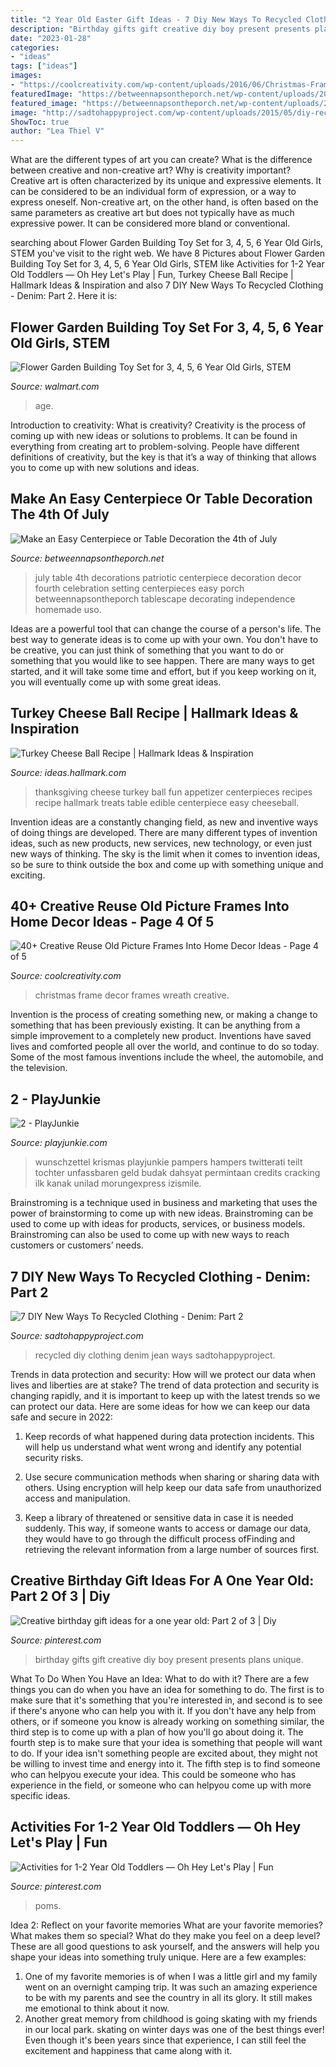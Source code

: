 ```yaml
---
title: "2 Year Old Easter Gift Ideas - 7 Diy New Ways To Recycled Clothing"
description: "Birthday gifts gift creative diy boy present presents plans unique"
date: "2023-01-28"
categories:
- "ideas"
tags: ["ideas"]
images:
- "https://coolcreativity.com/wp-content/uploads/2016/06/Christmas-Frame-Wreath.jpg"
featuredImage: "https://betweennapsontheporch.net/wp-content/uploads/2012/06/Patriotic-Table-Setting-a_wm1.jpg"
featured_image: "https://betweennapsontheporch.net/wp-content/uploads/2012/06/Patriotic-Table-Setting-a_wm1.jpg"
image: "http://sadtohappyproject.com/wp-content/uploads/2015/05/diy-recycled-clothing-denim-jean.jpg"
ShowToc: true
author: "Lea Thiel V"
---
```



What are the different types of art you can create? What is the difference between creative and non-creative art? Why is creativity important?
Creative art is often characterized by its unique and expressive elements. It can be considered to be an individual form of expression, or a way to express oneself. Non-creative art, on the other hand, is often based on the same parameters as creative art but does not typically have as much expressive power. It can be considered more bland or conventional.

	

		
searching about Flower Garden Building Toy Set for 3, 4, 5, 6 Year Old Girls, STEM you've visit to the right web. We have 8 Pictures about Flower Garden Building Toy Set for 3, 4, 5, 6 Year Old Girls, STEM like Activities for 1-2 Year Old Toddlers — Oh Hey Let&#039;s Play | Fun, Turkey Cheese Ball Recipe | Hallmark Ideas &amp; Inspiration and also 7 DIY New Ways To Recycled Clothing - Denim: Part 2. Here it is:
		
    
## Flower Garden Building Toy Set For 3, 4, 5, 6 Year Old Girls, STEM

<img loading=lazy src="https://i5.walmartimages.com/asr/ec2ce9c4-4441-4eed-99ff-934c25aa4eef.a77c2878eb01ca2d19e86513ba6d6141.jpeg" onerror="this.onerror=null;this.src='https://tse1.mm.bing.net/th?id=OIP.y7BWjnwZuJQOgaEGr8S9nAHaHa&amp;pid=15.1';" alt="Flower Garden Building Toy Set for 3, 4, 5, 6 Year Old Girls, STEM">

_Source: walmart.com_

>age. 

	

Introduction to creativity: What is creativity?
Creativity is the process of coming up with new ideas or solutions to problems. It can be found in everything from creating art to problem-solving. People have different definitions of creativity, but the key is that it’s a way of thinking that allows you to come up with new solutions and ideas.

    
## Make An Easy Centerpiece Or Table Decoration The 4th Of July

<img loading=lazy src="https://betweennapsontheporch.net/wp-content/uploads/2012/06/Patriotic-Table-Setting-a_wm1.jpg" onerror="this.onerror=null;this.src='https://tse1.mm.bing.net/th?id=OIP.u6t06L2ve3DQbuc6T8y58AHaLS&amp;pid=15.1';" alt="Make an Easy Centerpiece or Table Decoration the 4th of July">

_Source: betweennapsontheporch.net_

>july table 4th decorations patriotic centerpiece decoration decor fourth celebration setting centerpieces easy porch betweennapsontheporch tablescape decorating independence homemade uso. 

	

Ideas are a powerful tool that can change the course of a person's life. The best way to generate ideas is to come up with your own. You don't have to be creative, you can just think of something that you want to do or something that you would like to see happen. There are many ways to get started, and it will take some time and effort, but if you keep working on it, you will eventually come up with some great ideas.

    
## Turkey Cheese Ball Recipe | Hallmark Ideas &amp; Inspiration

<img loading=lazy src="https://ideas.hallmark.com/wp-content/uploads/2016/09/TurkeyCheeseBall600x600.jpg" onerror="this.onerror=null;this.src='https://tse1.mm.bing.net/th?id=OIP.TUdjpy53avgS7W6OvL2N3QHaHa&amp;pid=15.1';" alt="Turkey Cheese Ball Recipe | Hallmark Ideas &amp; Inspiration">

_Source: ideas.hallmark.com_

>thanksgiving cheese turkey ball fun appetizer centerpieces recipes recipe hallmark treats table edible centerpiece easy cheeseball. 

	

Invention ideas are a constantly changing field, as new and inventive ways of doing things are developed. There are many different types of invention ideas, such as new products, new services, new technology, or even just new ways of thinking. The sky is the limit when it comes to invention ideas, so be sure to think outside the box and come up with something unique and exciting.

    
## 40+ Creative Reuse Old Picture Frames Into Home Decor Ideas - Page 4 Of 5

<img loading=lazy src="https://coolcreativity.com/wp-content/uploads/2016/06/Christmas-Frame-Wreath.jpg" onerror="this.onerror=null;this.src='https://tse1.mm.bing.net/th?id=OIP.jK3k64t6iCi0yo9z1wiIpAHaJ4&amp;pid=15.1';" alt="40+ Creative Reuse Old Picture Frames Into Home Decor Ideas - Page 4 of 5">

_Source: coolcreativity.com_

>christmas frame decor frames wreath creative. 

	

Invention is the process of creating something new, or making a change to something that has been previously existing. It can be anything from a simple improvement to a completely new product. Inventions have saved lives and comforted people all over the world, and continue to do so today. Some of the most famous inventions include the wheel, the automobile, and the television.

    
## 2 - PlayJunkie

<img loading=lazy src="https://playjunkie.com/wp-content/uploads/2019/11/10-year-old-christmas-gift-wish-list-4-5dd252a207281__700.jpg" onerror="this.onerror=null;this.src='https://tse4.mm.bing.net/th?id=OIP.D4ltuYo02_MiHSfxb3DxlAHaJ3&amp;pid=15.1';" alt="2 - PlayJunkie">

_Source: playjunkie.com_

>wunschzettel krismas playjunkie pampers hampers twitterati teilt tochter unfassbaren geld budak dahsyat permintaan credits cracking ilk kanak unilad morungexpress izismile. 

	

Brainstroming is a technique used in business and marketing that uses the power of brainstorming to come up with new ideas. Brainstroming can be used to come up with ideas for products, services, or business models. Brainstroming can also be used to come up with new ways to reach customers or customers’ needs.

    
## 7 DIY New Ways To Recycled Clothing - Denim: Part 2

<img loading=lazy src="http://sadtohappyproject.com/wp-content/uploads/2015/05/diy-recycled-clothing-denim-jean.jpg" onerror="this.onerror=null;this.src='https://tse3.mm.bing.net/th?id=OIP.5z7nfLPbBEInk17LMe9H8QHaFj&amp;pid=15.1';" alt="7 DIY New Ways To Recycled Clothing - Denim: Part 2">

_Source: sadtohappyproject.com_

>recycled diy clothing denim jean ways sadtohappyproject. 

	

Trends in data protection and security: How will we protect our data when lives and liberties are at stake?
The trend of data protection and security is changing rapidly, and it is important to keep up with the latest trends so we can protect our data. Here are some ideas for how we can keep our data safe and secure in 2022:
1. Keep records of what happened during data protection incidents. This will help us understand what went wrong and identify any potential security risks.

2. Use secure communication methods when sharing or sharing data with others. Using encryption will help keep our data safe from unauthorized access and manipulation.

3. Keep a library of threatened or sensitive data in case it is needed suddenly. This way, if someone wants to access or damage our data, they would have to go through the difficult process ofFinding and retrieving the relevant information from a large number of sources first.


    
## Creative Birthday Gift Ideas For A One Year Old: Part 2 Of 3 | Diy

<img loading=lazy src="https://i.pinimg.com/736x/1b/da/39/1bda399783dd29a5093e1795fd4dd05c--gifts-for-kids-birthday-presents.jpg" onerror="this.onerror=null;this.src='https://tse4.mm.bing.net/th?id=OIP.tDKU8axkXREflq8BzPbxZAHaNN&amp;pid=15.1';" alt="Creative birthday gift ideas for a one year old: Part 2 of 3 | Diy">

_Source: pinterest.com_

>birthday gifts gift creative diy boy present presents plans unique. 

	

What To Do When You Have an Idea: What to do with it?
There are a few things you can do when you have an idea for something to do. The first is to make sure that it's something that you're interested in, and second is to see if there's anyone who can help you with it. If you don't have any help from others, or if someone you know is already working on something similar, the third step is to come up with a plan of how you'll go about doing it. The fourth step is to make sure that your idea is something that people will want to do. If your idea isn't something people are excited about, they might not be willing to invest time and energy into it. The fifth step is to find someone who can helpyou execute your idea. This could be someone who has experience in the field, or someone who can helpyou come up with more specific ideas.

    
## Activities For 1-2 Year Old Toddlers — Oh Hey Let&#039;s Play | Fun

<img loading=lazy src="https://i.pinimg.com/736x/3f/3b/12/3f3b1226a09d30adeac8e73accf95007.jpg" onerror="this.onerror=null;this.src='https://tse2.mm.bing.net/th?id=OIP.V5O9HhtB0UxXPc1NDWnjFQHaLH&amp;pid=15.1';" alt="Activities for 1-2 Year Old Toddlers — Oh Hey Let&#039;s Play | Fun">

_Source: pinterest.com_

>poms. 

	

Idea 2: Reflect on your favorite memories
What are your favorite memories? What makes them so special? What do they make you feel on a deep level? These are all good questions to ask yourself, and the answers will help you shape your ideas into something truly unique. Here are a few examples: 
1. One of my favorite memories is of when I was a little girl and my family went on an overnight camping trip. It was such an amazing experience to be with my parents and see the country in all its glory. It still makes me emotional to think about it now. 
2. Another great memory from childhood is going skating with my friends in our local park. skating on winter days was one of the best things ever! Even though it's been years since that experience, I can still feel the excitement and happiness that came along with it. 

